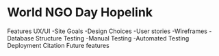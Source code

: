 # World NGO Day Hopelink


Features
UX/UI
-Site Goals
-Design Choices
-User stories
-Wireframes
-Database Structure
Testing
-Manual Testing
-Automated Testing
Deployment
Citation 
Future features